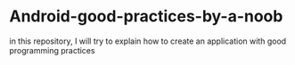 # Android-good-practices-by-a-noob
in this repository, I will try to explain how to create an application with good programming practices
